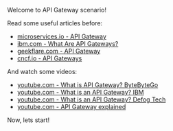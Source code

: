 Welcome to API Gateway scenario!

Read some useful articles before:
- [microservices.io - API Gateway](https://microservices.io/patterns/apigateway.html)
- [ibm.com - What Are API Gateways?](https://www.ibm.com/blog/api-gateway/)
- [geekflare.com - API Gateway](https://geekflare.com/api-gateway/)
- [cncf.io - API Gateways](https://landscape.cncf.io/card-mode?category=api-gateway&grouping=category)

And watch some videos:
- [youtube.com - What is API Gateway? ByteByteGo](https://www.youtube.com/watch?v=6ULyxuHKxg8)
- [youtube.com - What is an API Gateway? IBM](https://www.youtube.com/watch?v=hWRRdICvMNs)
- [youtube.com - What is an API Gateway? Defog Tech](https://www.youtube.com/watch?v=vHQqQBYJtLI)
- [youtube.com - API Gateway explained](https://www.youtube.com/watch?v=8WuVBbXsHzg)

Now, lets start!
